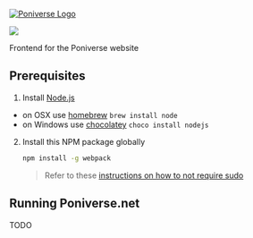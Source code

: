 [![Poniverse Logo](https://poniverse.net/img/logo.svg)](https://poniverse.net)

<a href="https://zenhub.com"><img src="https://raw.githubusercontent.com/ZenHubIO/support/master/zenhub-badge.svg"></a>

Frontend for the Poniverse website

## Prerequisites

1. Install [Node.js](http://nodejs.org)
 - on OSX use [homebrew](http://brew.sh) `brew install node`
 - on Windows use [chocolatey](https://chocolatey.org/) `choco install nodejs`

2. Install this NPM package globally

    ```bash
    npm install -g webpack
    ```

    > Refer to these [instructions on how to not require sudo](https://github.com/sindresorhus/guides/blob/master/npm-global-without-sudo.md)

## Running Poniverse.net

TODO
